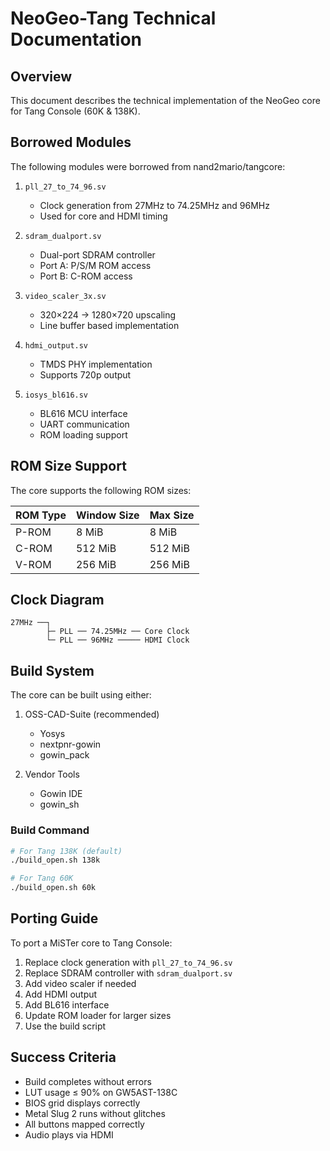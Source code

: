 # NeoGeo-Tang Technical Documentation

## Overview
This document describes the technical implementation of the NeoGeo core for Tang Console (60K & 138K).

## Borrowed Modules
The following modules were borrowed from nand2mario/tangcore:

1. `pll_27_to_74_96.sv`
   - Clock generation from 27MHz to 74.25MHz and 96MHz
   - Used for core and HDMI timing

2. `sdram_dualport.sv`
   - Dual-port SDRAM controller
   - Port A: P/S/M ROM access
   - Port B: C-ROM access

3. `video_scaler_3x.sv`
   - 320×224 → 1280×720 upscaling
   - Line buffer based implementation

4. `hdmi_output.sv`
   - TMDS PHY implementation
   - Supports 720p output

5. `iosys_bl616.sv`
   - BL616 MCU interface
   - UART communication
   - ROM loading support

## ROM Size Support
The core supports the following ROM sizes:

| ROM Type | Window Size | Max Size |
|----------|-------------|-----------|
| P-ROM    | 8 MiB       | 8 MiB     |
| C-ROM    | 512 MiB     | 512 MiB   |
| V-ROM    | 256 MiB     | 256 MiB   |

## Clock Diagram
```
27MHz ──┐
        ├─ PLL ── 74.25MHz ── Core Clock
        └─ PLL ── 96MHz ───── HDMI Clock
```

## Build System
The core can be built using either:

1. OSS-CAD-Suite (recommended)
   - Yosys
   - nextpnr-gowin
   - gowin_pack

2. Vendor Tools
   - Gowin IDE
   - gowin_sh

### Build Command
```bash
# For Tang 138K (default)
./build_open.sh 138k

# For Tang 60K
./build_open.sh 60k
```

## Porting Guide
To port a MiSTer core to Tang Console:

1. Replace clock generation with `pll_27_to_74_96.sv`
2. Replace SDRAM controller with `sdram_dualport.sv`
3. Add video scaler if needed
4. Add HDMI output
5. Add BL616 interface
6. Update ROM loader for larger sizes
7. Use the build script

## Success Criteria
- Build completes without errors
- LUT usage ≤ 90% on GW5AST-138C
- BIOS grid displays correctly
- Metal Slug 2 runs without glitches
- All buttons mapped correctly
- Audio plays via HDMI 
